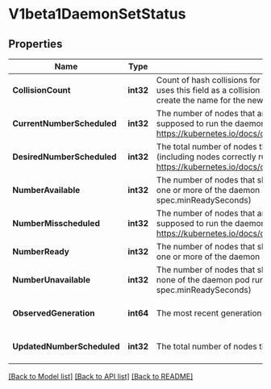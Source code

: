 # V1beta1DaemonSetStatus

## Properties
Name | Type | Description | Notes
------------ | ------------- | ------------- | -------------
**CollisionCount** | **int32** | Count of hash collisions for the DaemonSet. The DaemonSet controller uses this field as a collision avoidance mechanism when it needs to create the name for the newest ControllerRevision. | [optional] [default to null]
**CurrentNumberScheduled** | **int32** | The number of nodes that are running at least 1 daemon pod and are supposed to run the daemon pod. More info: https://kubernetes.io/docs/concepts/workloads/controllers/daemonset/ | [default to null]
**DesiredNumberScheduled** | **int32** | The total number of nodes that should be running the daemon pod (including nodes correctly running the daemon pod). More info: https://kubernetes.io/docs/concepts/workloads/controllers/daemonset/ | [default to null]
**NumberAvailable** | **int32** | The number of nodes that should be running the daemon pod and have one or more of the daemon pod running and available (ready for at least spec.minReadySeconds) | [optional] [default to null]
**NumberMisscheduled** | **int32** | The number of nodes that are running the daemon pod, but are not supposed to run the daemon pod. More info: https://kubernetes.io/docs/concepts/workloads/controllers/daemonset/ | [default to null]
**NumberReady** | **int32** | The number of nodes that should be running the daemon pod and have one or more of the daemon pod running and ready. | [default to null]
**NumberUnavailable** | **int32** | The number of nodes that should be running the daemon pod and have none of the daemon pod running and available (ready for at least spec.minReadySeconds) | [optional] [default to null]
**ObservedGeneration** | **int64** | The most recent generation observed by the daemon set controller. | [optional] [default to null]
**UpdatedNumberScheduled** | **int32** | The total number of nodes that are running updated daemon pod | [optional] [default to null]

[[Back to Model list]](../README.md#documentation-for-models) [[Back to API list]](../README.md#documentation-for-api-endpoints) [[Back to README]](../README.md)


